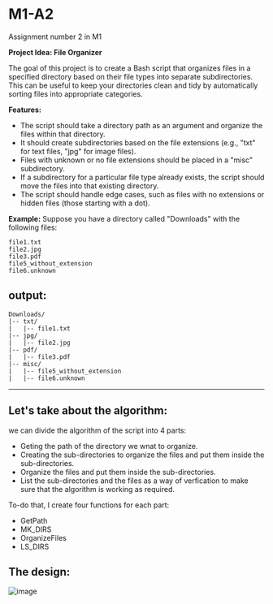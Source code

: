 # M1-A2
Assignment number 2 in M1



**Project Idea: File Organizer**

The goal of this project is to create a Bash script that organizes files in a specified directory based on their file types into separate subdirectories. This can be useful to keep your directories clean and tidy by automatically sorting files into appropriate categories.

**Features:**

- The script should take a directory path as an argument and organize the files within that directory.
- It should create subdirectories based on the file extensions (e.g., "txt" for text files, "jpg" for image files).
- Files with unknown or no file extensions should be placed in a "misc" subdirectory.
- If a subdirectory for a particular file type already exists, the script should move the files into that existing directory.
- The script should handle edge cases, such as files with no extensions or hidden files (those starting with a dot).

**Example:** Suppose you have a directory called "Downloads" with the following files:

```shell
file1.txt
file2.jpg
file3.pdf
file5_without_extension
file6.unknown
```

## output:

```shell
Downloads/
|-- txt/
|   |-- file1.txt
|-- jpg/
|   |-- file2.jpg
|-- pdf/
|   |-- file3.pdf
|-- misc/
|   |-- file5_without_extension
|   |-- file6.unknown
```

************************************************************************************************************************************************************

## **Let's take about the algorithm:**

we can divide the algorithm of the script into 4 parts:

- Geting the path of the directory we wnat to organize.
- Creating the sub-directories to organize the files and put them inside the sub-directories.
- Organize the files and put them inside the sub-directories.
- List the sub-directories and the files as a way of verfication to make sure that the algorithm is working as required.

To-do that, I create four functions for each part:

- GetPath 
- MK_DIRS 
- OrganizeFiles 
- LS_DIRS

## **The design:**

![image](https://github.com/Ali-Elbana/M1-A2/assets/97269796/0d6e38f5-ef6e-4f29-bb02-ca72478ac794)




